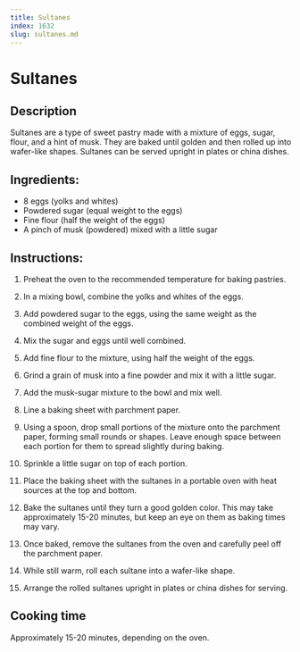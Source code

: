 ```yaml
---
title: Sultanes
index: 1632
slug: sultanes.md
---
```


# Sultanes

## Description
Sultanes are a type of sweet pastry made with a mixture of eggs, sugar, flour, and a hint of musk. They are baked until golden and then rolled up into wafer-like shapes. Sultanes can be served upright in plates or china dishes.

## Ingredients:
- 8 eggs (yolks and whites)
- Powdered sugar (equal weight to the eggs)
- Fine flour (half the weight of the eggs)
- A pinch of musk (powdered) mixed with a little sugar

## Instructions:
1. Preheat the oven to the recommended temperature for baking pastries.

2. In a mixing bowl, combine the yolks and whites of the eggs.

3. Add powdered sugar to the eggs, using the same weight as the combined weight of the eggs.

4. Mix the sugar and eggs until well combined.

5. Add fine flour to the mixture, using half the weight of the eggs.

6. Grind a grain of musk into a fine powder and mix it with a little sugar.

7. Add the musk-sugar mixture to the bowl and mix well.

8. Line a baking sheet with parchment paper.

9. Using a spoon, drop small portions of the mixture onto the parchment paper, forming small rounds or shapes. Leave enough space between each portion for them to spread slightly during baking.

10. Sprinkle a little sugar on top of each portion.

11. Place the baking sheet with the sultanes in a portable oven with heat sources at the top and bottom.

12. Bake the sultanes until they turn a good golden color. This may take approximately 15-20 minutes, but keep an eye on them as baking times may vary.

13. Once baked, remove the sultanes from the oven and carefully peel off the parchment paper.

14. While still warm, roll each sultane into a wafer-like shape.

15. Arrange the rolled sultanes upright in plates or china dishes for serving.

## Cooking time
Approximately 15-20 minutes, depending on the oven.